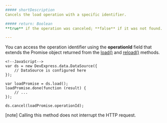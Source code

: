 ```yaml
---
##### shortDescription
Cancels the load operation with a specific identifier.

##### return: Boolean
**true** if the operation was canceled; **false** if it was not found.

---
```

You can access the operation identifier using the **operationId** field that extends the Promise object returned from the [load()](/api-reference/30%20Data%20Layer/DataSource/3%20Methods/load().md '/Documentation/ApiReference/Data_Layer/DataSource/Methods/#load') and [reload()](/api-reference/30%20Data%20Layer/DataSource/3%20Methods/reload().md '/Documentation/ApiReference/Data_Layer/DataSource/Methods/#reload') methods.

    <!--JavaScript-->
    var ds = new DevExpress.data.DataSource({
        // DataSource is configured here
    });

    var loadPromise = ds.load();
    loadPromise.done(function (result) {
        // ...
    });

    ds.cancel(loadPromise.operationId);

[note] Calling this method does not interrupt the HTTP request.